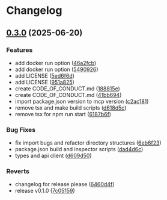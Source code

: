 # Changelog

## [0.3.0](https://github.com/gmo-internet/priv_conoha_vps_mcp/compare/v0.2.0...v0.3.0) (2025-06-20)


### Features

* add docker run option ([46a2fcb](https://github.com/gmo-internet/priv_conoha_vps_mcp/commit/46a2fcb50d1aeaa0b73557a3fce28fdc52c52f17))
* add docker run option ([5490926](https://github.com/gmo-internet/priv_conoha_vps_mcp/commit/549092684d0cd9e99d0849d6d4e35611aed0b8b7))
* add LICENSE ([5ed6f6d](https://github.com/gmo-internet/priv_conoha_vps_mcp/commit/5ed6f6da32a7bc2d6a5123741d9535b3bb333e4e))
* add LICENSE ([951a825](https://github.com/gmo-internet/priv_conoha_vps_mcp/commit/951a825e3c76639625b1ddabfb5fbb433d471dba))
* create CODE_OF_CONDUCT.md ([188815e](https://github.com/gmo-internet/priv_conoha_vps_mcp/commit/188815e721e5613ef922d46fbf273285ec788137))
* create CODE_OF_CONDUCT.md ([41bb694](https://github.com/gmo-internet/priv_conoha_vps_mcp/commit/41bb69453e3409189ea8cdae762521d5875b45b1))
* import package.json version to mcp version ([c2ac181](https://github.com/gmo-internet/priv_conoha_vps_mcp/commit/c2ac1817f25679143874b8dc9c17a6e1747ad7c8))
* remove tsx and make build scripts ([d618d5c](https://github.com/gmo-internet/priv_conoha_vps_mcp/commit/d618d5c7696f37ee9e3e1d432449b8e6caa11618))
* remove tsx for npm run start ([6187b6f](https://github.com/gmo-internet/priv_conoha_vps_mcp/commit/6187b6f6f72651e4c0ae34a28e77b13e4f4ced8c))


### Bug Fixes

* fix import bugs and refactor directory structures ([6eb6f23](https://github.com/gmo-internet/priv_conoha_vps_mcp/commit/6eb6f23007be28fa71894d76ecc533b8210c81b2))
* package.json build and inspector scripts ([dad4d6c](https://github.com/gmo-internet/priv_conoha_vps_mcp/commit/dad4d6c73ac6711e31fd007647b45d81525dbfa0))
* types and api client ([d609d50](https://github.com/gmo-internet/priv_conoha_vps_mcp/commit/d609d50f11761a242977510f27cc1d8873eb8349))


### Reverts

* changelog for release please ([6460d4f](https://github.com/gmo-internet/priv_conoha_vps_mcp/commit/6460d4fc80c36738ef7020c052ab5a197110d7d4))
* release v0.1.0 ([7c05159](https://github.com/gmo-internet/priv_conoha_vps_mcp/commit/7c051596c544decfac077554b0948942580c8c3d))
